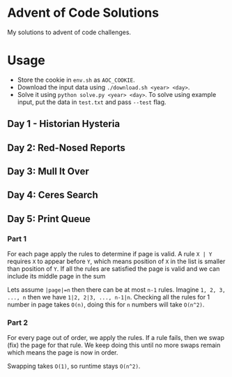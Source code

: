 # Advent of Code Solutions
My solutions to advent of code challenges.

# Usage

- Store the cookie in `env.sh` as `AOC_COOKIE`.
- Download the input data using `./download.sh <year> <day>`.
- Solve it using `python solve.py <year> <day>`. To solve using example input, put the data in `test.txt` and pass `--test` flag.


Day 1 - Historian Hysteria
--------------------------

Day 2: Red-Nosed Reports
------------------------

Day 3: Mull It Over
-------------------

Day 4: Ceres Search
-------------------

Day 5: Print Queue
------------------
### Part 1
For each page apply the rules to determine if page is valid.
A rule `X | Y` requires `X` to appear before `Y`, which means position of `X` in the list is smaller than position of `Y`. If all the rules are satisfied the page is valid and we can include its middle page in the sum

Lets assume `|page|=n` then there can be at most `n-1` rules. Imagine `1, 2, 3, ..., n` then we have `1|2, 2|3, ..., n-1|n`. Checking all the rules for 1 number in page takes `O(n)`, doing this for `n` numbers will take `O(n^2)`. 

### Part 2
For every page out of order, we apply the rules. If a rule fails, then we swap (fix) the page for that rule. We keep doing this until no more swaps remain which means the page is now in order.

Swapping takes `O(1)`, so runtime stays `O(n^2)`.